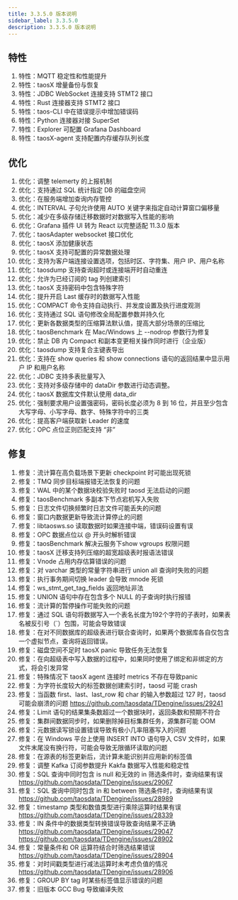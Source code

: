 ```yaml
---
title: 3.3.5.0 版本说明
sidebar_label: 3.3.5.0
description: 3.3.5.0 版本说明
---
```


## 特性
  1. 特性：MQTT 稳定性和性能提升 
  2. 特性：taosX 增量备份与恢复 
  3. 特性：JDBC WebSocket 连接支持 STMT2 接口 
  4. 特性：Rust 连接器支持 STMT2 接口 
  5. 特性：taos-CLI 中在错误提示中增加错误码 
  6. 特性：Python 连接器对接 SuperSet 
  7. 特性：Explorer 可配置 Grafana Dashboard 
  8. 特性：taosX-agent 支持配置内存缓存队列长度 

## 优化
  1. 优化：调整 telemerty 的上报机制 
  2. 优化：支持通过 SQL 统计指定 DB 的磁盘空间 
  3. 优化：在服务端增加查询内存管控 
  4. 优化：INTERVAL 子句允许使用 AUTO 关键字来指定自动计算窗口偏移量 
  5. 优化：减少在多级存储迁移数据时对数据写入性能的影响 
  6. 优化：Grafana 插件 UI 转为 React 以完整适配 11.3.0 版本 
  7. 优化：taosAdapter websocket 接口优化 
  8. 优化：taosX 添加健康状态 
  9. 优化：taosX 支持可配置的异常数据处理 
 10. 优化：支持为客户端连接设置选项，包括时区、字符集、用户 IP、用户名称 
 11. 优化：taosdump 支持查询超时或连接端开时自动重连 
 12. 优化：允许为已经订阅的 tag 列创建索引 
 13. 优化：taosX 支持密码中包含特殊字符 
 14. 优化：提升开启 Last 缓存时的数据写入性能 
 15. 优化：COMPACT 命令支持自动执行、并发度设置及执行进度观测 
 16. 优化：支持通过 SQL 语句修改全局配置参数并持久化 
 17. 优化：更新各数据类型的压缩算法默认值，提高大部分场景的压缩比 
 18. 优化：taosBenchmark 在 Mac/Windows 上 --nodrop 参数行为修复 
 19. 优化：禁止 DB 内 Compact 和副本变更相关操作同时进行（企业版） 
 20. 优化：taosdump 支持复合主键表导出 
 21. 优化：支持在 show queries 和 show connections 语句的返回结果中显示用户 IP 和用户名称 
 22. 优化：JDBC 支持多表批量写入 
 23. 优化：支持对多级存储中的 dataDir 参数进行动态调整。 
 24. 优化：taosX 数据库文件默认使用 data_dir  
 25. 优化：强制要求用户设置强密码，密码长度必须为 8 到 16 位，并且至少包含大写字母、小写字母、数字、特殊字符中的三类 
 26. 优化：提高客户端获取新 Leader 的速度 
 27. 优化：OPC 点位正则匹配支持 “非” 

## 修复
  1. 修复：流计算在高负载场景下更新 checkpoint 时可能出现死锁 
  2. 修复：TMQ 同步目标端报错无法恢复的问题 
  3. 修复：WAL 中的某个数据块校验失败时 taosd 无法启动的问题 
  4. 修复：taosBenchmark 多副本下节点宕机写入失败 
  5. 修复：日志文件切换频繁时日志文件可能丢失的问题 
  6. 修复：窗口内数据更新导致流计算停止的问题 
  7. 修复：libtaosws.so 读取数据时如果连接中端，错误码设置有误 
  8. 修复：OPC 数据点位以 @ 开头时解析错误 
  9. 修复：taosBenchmark 解决云服务下show vgroups 权限问题 
 10. 修复：taosX 迁移支持列压缩的超宽超级表时报语法错误 
 11. 修复：Vnode 占用内存估算错误的问题 
 12. 修复：对 varchar 类型的常量字符串进行 union all 查询时失败的问题 
 13. 修复：执行事务期间切换 leader 会导致 mnode 死锁 
 14. 修复：ws_stmt_get_tag_fields 返回地址非法 
 15. 修复：UNION 语句中存在包含多个 NULL 的子查询时执行报错 
 16. 修复：流计算的暂停操作可能失败的问题 
 17. 修复：通过 SQL 语句将数据写入一个表名长度为192个字符的子表时，如果表名被反引号（`）包围，可能会导致错误 
 18. 修复：在对不同数据库的超级表进行联合查询时，如果两个数据库各自仅包含一个虚拟节点，查询将返回错误。 
 19. 修复：磁盘空间不足时 taosX panic 导致任务无法恢复 
 20. 修复：在向超级表中写入数据的过程中，如果同时使用了绑定和非绑定的方式，将会引发异常 
 21. 修复：特殊情况下 taosX agent 连接时 metrics 不存在导致panic 
 22. 修复：为字符长度较大的标签数据创建索引时，taosd 可能 crash 
 23. 修复：当函数 first、last、last_row 和 char 的输入参数超过 127 时，taosd 可能会崩溃的问题 https://github.com/taosdata/TDengine/issues/29241
 24. 修复：Limit 语句的结果集条数超过一个数据块时，返回条数和预期不符合 
 25. 修复：集群间数据同步时，如果删除掉目标集群任务，源集群可能 OOM 
 26. 修复：元数据读写锁设置错误导致有极小几率阻塞写入的问题 
 27. 修复：在 Windows 平台上使用 INSERT INTO 语句导入 CSV 文件时，如果文件末尾没有换行符，可能会导致无限循环读取的问题 
 28. 修复：在源表的标签更新后，流计算未能识别并应用新的标签值 
 29. 修复：调整 Kafka 订阅参数提升 Kakfa 数据写入性能和稳定性 
 30. 修复：SQL 查询中同时包含 is null 和无效的 in 筛选条件时，查询结果有误 https://github.com/taosdata/TDengine/issues/29067
 31. 修复：SQL 查询中同时包含 in 和 between 筛选条件时，查询结果有误 https://github.com/taosdata/TDengine/issues/28989
 32. 修复：timestamp 类型和数值类型进行乘除运算时结果有误 https://github.com/taosdata/TDengine/issues/28339
 33. 修复：IN 条件中的数据类型转换错误导致查询结果不正确 https://github.com/taosdata/TDengine/issues/29047 https://github.com/taosdata/TDengine/issues/28902
 34. 修复：常量条件和 OR 运算符结合时筛选结果错误 https://github.com/taosdata/TDengine/issues/28904
 35. 修复：对时间戳类型进行减法运算时未考虑负值的情况 https://github.com/taosdata/TDengine/issues/28906
 36. 修复：GROUP BY tag 时某些标签值显示错误的问题 
 37. 修复：旧版本 GCC Bug 导致编译失败 

